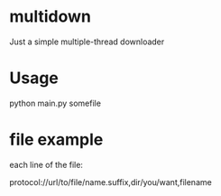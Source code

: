 multidown
=========

Just a simple multiple-thread downloader


Usage
=========

python main.py somefile


file example
=========

each line of the file:

protocol://url/to/file/name.suffix,dir/you/want,filename

